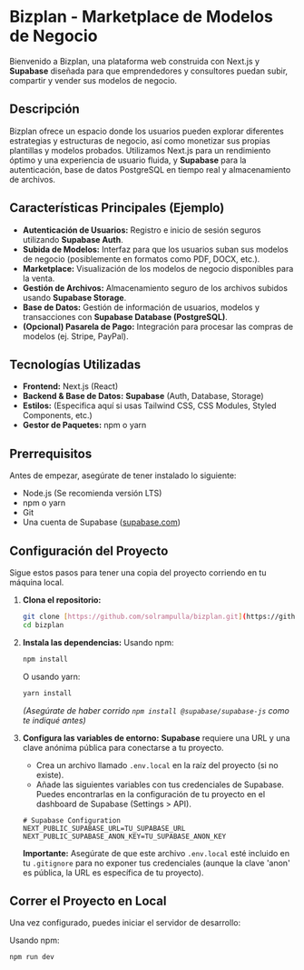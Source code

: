 # Bizplan - Marketplace de Modelos de Negocio

Bienvenido a Bizplan, una plataforma web construida con Next.js y **Supabase** diseñada para que emprendedores y consultores puedan subir, compartir y vender sus modelos de negocio.

## Descripción

Bizplan ofrece un espacio donde los usuarios pueden explorar diferentes estrategias y estructuras de negocio, así como monetizar sus propias plantillas y modelos probados. Utilizamos Next.js para un rendimiento óptimo y una experiencia de usuario fluida, y **Supabase** para la autenticación, base de datos PostgreSQL en tiempo real y almacenamiento de archivos.

## Características Principales (Ejemplo)

* **Autenticación de Usuarios:** Registro e inicio de sesión seguros utilizando **Supabase Auth**.
* **Subida de Modelos:** Interfaz para que los usuarios suban sus modelos de negocio (posiblemente en formatos como PDF, DOCX, etc.).
* **Marketplace:** Visualización de los modelos de negocio disponibles para la venta.
* **Gestión de Archivos:** Almacenamiento seguro de los archivos subidos usando **Supabase Storage**.
* **Base de Datos:** Gestión de información de usuarios, modelos y transacciones con **Supabase Database (PostgreSQL)**.
* **(Opcional) Pasarela de Pago:** Integración para procesar las compras de modelos (ej. Stripe, PayPal).

## Tecnologías Utilizadas

* **Frontend:** Next.js (React)
* **Backend & Base de Datos:** **Supabase** (Auth, Database, Storage)
* **Estilos:** (Especifica aquí si usas Tailwind CSS, CSS Modules, Styled Components, etc.)
* **Gestor de Paquetes:** npm o yarn

## Prerrequisitos

Antes de empezar, asegúrate de tener instalado lo siguiente:

* Node.js (Se recomienda versión LTS)
* npm o yarn
* Git
* Una cuenta de Supabase ([supabase.com](https://supabase.com/))

## Configuración del Proyecto

Sigue estos pasos para tener una copia del proyecto corriendo en tu máquina local.

1.  **Clona el repositorio:**
    ```bash
    git clone [https://github.com/solrampulla/bizplan.git](https://github.com/solrampulla/bizplan.git)
    cd bizplan
    ```

2.  **Instala las dependencias:**
    Usando npm:
    ```bash
    npm install
    ```
    O usando yarn:
    ```bash
    yarn install
    ```
    *(Asegúrate de haber corrido `npm install @supabase/supabase-js` como te indiqué antes)*

3.  **Configura las variables de entorno:**
    **Supabase** requiere una URL y una clave anónima pública para conectarse a tu proyecto.
    * Crea un archivo llamado `.env.local` en la raíz del proyecto (si no existe).
    * Añade las siguientes variables con tus credenciales de Supabase. Puedes encontrarlas en la configuración de tu proyecto en el dashboard de Supabase (Settings > API).

    ```plaintext
    # Supabase Configuration
    NEXT_PUBLIC_SUPABASE_URL=TU_SUPABASE_URL
    NEXT_PUBLIC_SUPABASE_ANON_KEY=TU_SUPABASE_ANON_KEY
    ```
    **Importante:** Asegúrate de que este archivo `.env.local` esté incluido en tu `.gitignore` para no exponer tus credenciales (aunque la clave 'anon' es pública, la URL es específica de tu proyecto).

## Correr el Proyecto en Local

Una vez configurado, puedes iniciar el servidor de desarrollo:

Usando npm:
```bash
npm run dev